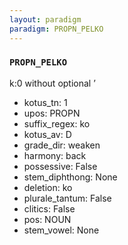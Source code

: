 ```yaml
---
layout: paradigm
paradigm: PROPN_PELKO
---
```

### ` PROPN_PELKO `

k:0 without optional ’
* kotus_tn: 1
* upos: PROPN
* suffix_regex: ko
* kotus_av: D
* grade_dir: weaken
* harmony: back
* possessive: False
* stem_diphthong: None
* deletion: ko
* plurale_tantum: False
* clitics: False
* pos: NOUN
* stem_vowel: None

